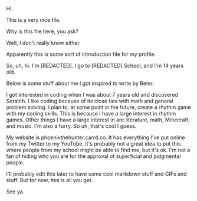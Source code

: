 Hi.

This is a very nice file.

Why is this file here, you ask?

Well, I don't really know either.

Apparently this is some sort of introduction file for my profile.

So, uh, hi. I'm [REDACTED]. I go to [REDACTED] School, and I'm 14 years old. 

Below is some stuff about me I got inspired to write by Beter.

I got interested in coding when I was about 7 years old and discovered Scratch. 
I like coding because of its close ties with math and general problem solving.
I plan to, at some point in the future, create a rhythm game with my coding skills. This is because I have a large interest in rhythm games.
Other things I have a large interest in are literature, math, Minecraft, and music. I'm also a furry. So uh, that's cool I guess.

My website is phoenixthehunter.carrd.co. It has everything I've put online from my Twitter to my YouTube.
It's probably not a great idea to put this where people from my school might be able to find me, but it's ok.
I'm not a fan of hiding who you are for the approval of superficial and judgmental people.

I'll probably edit this later to have some cool markdown stuff and GIFs and stuff. But for now, this is all you get.

See ya.
 
